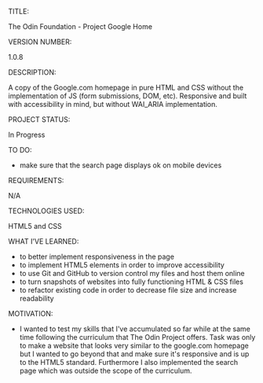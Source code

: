 TITLE: 

The Odin Foundation - Project Google Home

VERSION NUMBER: 

 1.0.8

DESCRIPTION: 

 A copy of the Google.com homepage in pure HTML and CSS without the implementation of JS (form submissions, DOM, etc). Responsive and built with accessibility in mind, but without WAI_ARIA implementation.

PROJECT STATUS: 

 In Progress
 
TO DO:

 - make sure that the search page displays ok on mobile devices

REQUIREMENTS: 

 N/A

TECHNOLOGIES USED: 

 HTML5 and CSS

WHAT I'VE LEARNED: 

 - to better implement responsiveness in the page
 - to implement HTML5 elements in order to improve accessibility
 - to use Git and GitHub to version control my files and host them online
 - to turn snapshots of websites into fully functioning HTML & CSS files
 - to refactor existing code in order to decrease file size and increase readability

MOTIVATION: 

- I wanted to test my skills that I've accumulated so far while at the same time following the curriculum that The Odin Project offers. Task was only to make a website that looks very similar to the google.com homepage but I wanted to go beyond that and make sure it's responsive and is up to the HTML5 standard. Furthermore I also implemented the search page which was outside the scope of the curriculum.
